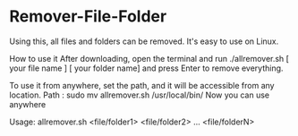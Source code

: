 # Remover-File-Folder
Using this, all files and folders can be removed. It's easy to use on Linux.

How to use it
After downloading, open the terminal and run
./allremover.sh [ your file name ] [ your folder name] and press Enter to remove everything.

To use it from anywhere, set the path, and it will be accessible from any location.
Path : sudo mv allremover.sh /usr/local/bin/
Now you can use anywhere


Usage: allremover.sh <file/folder1> <file/folder2> ... <file/folderN>
